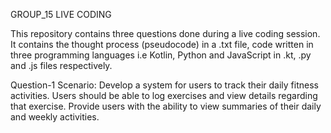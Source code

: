 GROUP_15 LIVE CODING

This repository contains three questions done during a live coding session. It contains the thought process (pseudocode) in a .txt file, code written in three programming languages i.e Kotlin, Python and JavaScript in .kt, .py and .js files respectively. 

Question-1 
Scenario: Develop a system for users to track their daily fitness activities. 
Users should be able to log exercises and view details regarding that exercise. 
Provide users with the ability to view summaries of their daily and weekly activities.
